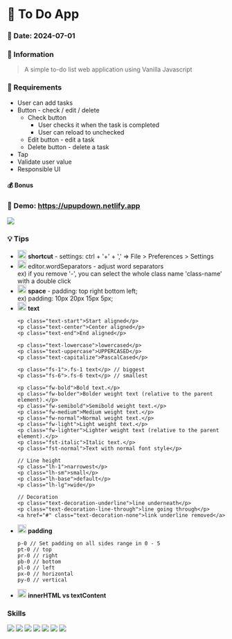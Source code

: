 # :star2: To Do App

### :date: Date: 2024-07-01

### :memo: Information 
> A simple to-do list web application using Vanilla Javascript

### :bookmark_tabs: Requirements
* User can add tasks
* Button - check / edit / delete
  * Check button
    * User checks it when the task is completed
    * User can reload to unchecked
  * Edit button - edit a task
  * Delete button - delete a task
* Tap 
* Validate user value
* Responsible UI
    
#### :moneybag: **Bonus**

  
### 🔗 Demo: <a href="https://upupdown.netlify.app/" target="_blank">https://upupdown.netlify.app</a>
<img src="upDownGame-main.png">

### :bulb: Tips
* <img src="https://skillicons.dev/icons?i=vscode" style="width:20px;"/> **shortcut** - settings: ctrl + '+' + ','
  => File > Preferences > Settings
* <img src="https://skillicons.dev/icons?i=vscode" style="width:20px;"/> editor.wordSeparators - adjust word separators <br />
  ex) if you remove '-', you can select the whole class name 'class-name' with a double click
* <img src="https://skillicons.dev/icons?i=css" style="width:20px;"/> **space** - padding: top right bottom left; <br />
  ex) padding: 10px 20px 15px 5px;
* <img src="https://skillicons.dev/icons?i=bootstrap" style="width:20px;"/> **text**
  ```
  <p class="text-start">Start aligned</p>
  <p class="text-center">Center aligned</p>
  <p class="text-end">End aligned</p>

  <p class="text-lowercase">lowercased</p>
  <p class="text-uppercase">UPPERCASED</p>
  <p class="text-capitalize">PascalCased</p>

  <p class="fs-1">.fs-1 text</p> // biggest
  <p class="fs-6">.fs-6 text</p> // smallest
  
  <p class="fw-bold">Bold text.</p>
  <p class="fw-bolder">Bolder weight text (relative to the parent element).</p>
  <p class="fw-semibold">Semibold weight text.</p>
  <p class="fw-medium">Medium weight text.</p>
  <p class="fw-normal">Normal weight text.</p>
  <p class="fw-light">Light weight text.</p>
  <p class="fw-lighter">Lighter weight text (relative to the parent element).</p>
  <p class="fst-italic">Italic text.</p>
  <p class="fst-normal">Text with normal font style</p>

  // Line height
  <p class="lh-1">narrowest</p>
  <p class="lh-sm">small</p>
  <p class="lh-base">default</p>
  <p class="lh-lg">wide</p>

  // Decoration
  <p class="text-decoration-underline">line underneath</p>
  <p class="text-decoration-line-through">line going through</p>
  <a href="#" class="text-decoration-none">link underline removed</a>
  ```
* <img src="https://skillicons.dev/icons?i=bootstrap" style="width:20px;"/> **padding**
  ```
  p-0 // Set padding on all sides range in 0 - 5
  pt-0 // top
  pr-0 // right
  pb-0 // bottom
  pl-0 // left
  px-0 // horizontal
  py-0 // vertical 
  ```
* <img src="https://skillicons.dev/icons?i=javascript" style="width:20px;"/> **innerHTML vs textContent**
  

### Skills
<img src="https://img.shields.io/badge/html5-E34F26?style=for-the-badge&logo=html5&logoColor=white"> <img src="https://img.shields.io/badge/css-1572B6?style=for-the-badge&logo=css3&logoColor=white"> 
<img src="https://img.shields.io/badge/javascript-F7DF1E?style=for-the-badge&logo=javascript&logoColor=black"> <img src="https://img.shields.io/badge/github-181717?style=for-the-badge&logo=github&logoColor=white"> 
<img src="https://img.shields.io/badge/git-F05032?style=for-the-badge&logo=git&logoColor=white"> <img src="https://img.shields.io/badge/fontawesome-339AF0?style=for-the-badge&logo=fontawesome&logoColor=white">
<img src="https://img.shields.io/badge/bootstrap-7952B3?style=for-the-badge&logo=bootstrap&logoColor=white"> 


